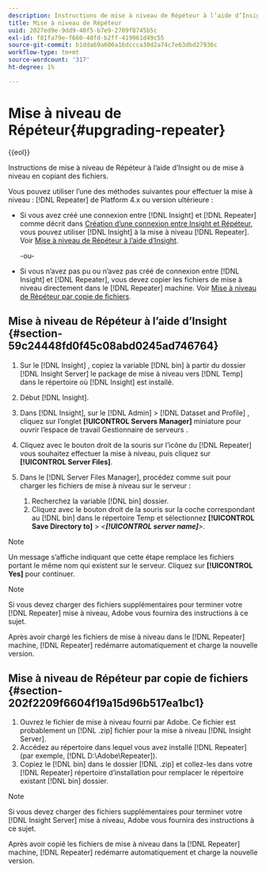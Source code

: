 ```yaml
---
description: Instructions de mise à niveau de Répéteur à l’aide d’Insight ou de mise à niveau en copiant des fichiers.
title: Mise à niveau de Répéteur
uuid: 2027ed9e-9dd9-40f5-b7e9-2709f8745b5c
exl-id: f81fa79e-f660-48fd-b2ff-419961d49c55
source-git-commit: b1dda69a606a16dccca30d2a74c7e63dbd27936c
workflow-type: tm+mt
source-wordcount: '317'
ht-degree: 1%

---
```


# Mise à niveau de Répéteur{#upgrading-repeater}

{{eol}}

Instructions de mise à niveau de Répéteur à l’aide d’Insight ou de mise à niveau en copiant des fichiers.

Vous pouvez utiliser l’une des méthodes suivantes pour effectuer la mise à niveau : [!DNL Repeater] de Platform 4.x ou version ultérieure :

* Si vous avez créé une connexion entre [!DNL Insight] et [!DNL Repeater] comme décrit dans [Création d’une connexion entre Insight et Répéteur](../../../../home/c-inst-svr/c-rptr-fntly/c-cnfg-rptr-fntly/t-crt-conn-ins-rptr.md#task-785bfe5f0e31484683e4345038add118), vous pouvez utiliser [!DNL Insight] à la mise à niveau [!DNL Repeater]. Voir [Mise à niveau de Répéteur à l’aide d’Insight](../../../../home/c-inst-svr/c-upgrd-uninst-sftwr/c-upgrd-sftwr/c-upgrd-rptr.md#section-59c24448fd0f45c08abd0245ad746764).

   -ou-

* Si vous n’avez pas pu ou n’avez pas créé de connexion entre [!DNL Insight] et [!DNL Repeater], vous devez copier les fichiers de mise à niveau directement dans le [!DNL Repeater] machine. Voir [Mise à niveau de Répéteur par copie de fichiers](../../../../home/c-inst-svr/c-upgrd-uninst-sftwr/c-upgrd-sftwr/c-upgrd-rptr.md#section-202f2209f6604f19a15d96b517ea1bc1).

## Mise à niveau de Répéteur à l’aide d’Insight {#section-59c24448fd0f45c08abd0245ad746764}

1. Sur le [!DNL Insight] , copiez la variable [!DNL bin] à partir du dossier [!DNL Insight Server] le package de mise à niveau vers [!DNL Temp] dans le répertoire où [!DNL Insight] est installé.
1. Début [!DNL Insight].
1. Dans [!DNL Insight], sur le [!DNL Admin] > [!DNL Dataset and Profile] , cliquez sur l’onglet **[!UICONTROL Servers Manager]** miniature pour ouvrir l’espace de travail Gestionnaire de serveurs .
1. Cliquez avec le bouton droit de la souris sur l’icône du [!DNL Repeater] vous souhaitez effectuer la mise à niveau, puis cliquez sur **[!UICONTROL Server Files]**.
1. Dans le [!DNL Server Files Manager], procédez comme suit pour charger les fichiers de mise à niveau sur le serveur :

   1. Recherchez la variable [!DNL bin] dossier.
   1. Cliquez avec le bouton droit de la souris sur la coche correspondant au [!DNL bin] dans le répertoire Temp et sélectionnez **[!UICONTROL Save Directory to]** > *&lt;**[!UICONTROL server name]**>*.

>[!NOTE]
>
>Un message s’affiche indiquant que cette étape remplace les fichiers portant le même nom qui existent sur le serveur. Cliquez sur **[!UICONTROL Yes]** pour continuer.

>[!NOTE]
>
>Si vous devez charger des fichiers supplémentaires pour terminer votre [!DNL Repeater] mise à niveau, Adobe vous fournira des instructions à ce sujet.

Après avoir chargé les fichiers de mise à niveau dans le [!DNL Repeater] machine, [!DNL Repeater] redémarre automatiquement et charge la nouvelle version.

## Mise à niveau de Répéteur par copie de fichiers {#section-202f2209f6604f19a15d96b517ea1bc1}

1. Ouvrez le fichier de mise à niveau fourni par Adobe. Ce fichier est probablement un [!DNL .zip] fichier pour la mise à niveau [!DNL Insight Server].
1. Accédez au répertoire dans lequel vous avez installé [!DNL Repeater] (par exemple, [!DNL D:\Adobe\Repeater]).
1. Copiez le [!DNL bin] dans le dossier [!DNL .zip] et collez-les dans votre [!DNL Repeater] répertoire d’installation pour remplacer le répertoire existant [!DNL bin] dossier.

>[!NOTE]
>
>Si vous devez charger des fichiers supplémentaires pour terminer votre [!DNL Insight Server] mise à niveau, Adobe vous fournira des instructions à ce sujet.

Après avoir copié les fichiers de mise à niveau dans la [!DNL Repeater] machine, [!DNL Repeater] redémarre automatiquement et charge la nouvelle version.
